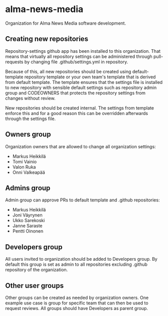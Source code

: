 # alma-news-media

Organization for Alma News Media software development.

## Creating new repositories

Repository-settings github app has been installed to this organization. That means that virtually all repository settings can be administered through pull-requests by 
changing file .github/settings.yml in repository.

Because of this, all new repositories should be created using default-template repository template or your own team's template that is derived from default template. The template 
ensures that the settings file is installed to new repository with sensible default settings such as repository admin group and CODEOWNERS that protects the repository settings from 
changes without review.

New repositories should be created internal. The settings from template enforce this and for a good reason this can be overridden afterwards through the settings file.

## Owners group

Organization owners that are allowed to change all organization settings:
- Markus Heikkilä
- Tomi Vainio
- Valon Ruka
- Onni Valkeapää

## Admins group

Admin group can approve PRs to default template and .github repositories:
- Markus Heikkilä
- Joni Väyrynen
- Ukko Sarekoski
- Janne Saraste
- Pentti Oinonen

## Developers group

All users invited to organization should be added to Developers group. By default this group is set as admin to all repositories excluding .github repository of the organization.

## Other user groups

Other groups can be created as needed by organization owners. One example use case is group for specific team that can then be used to request reviews. All groups should have Developers as parent group.
